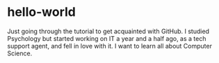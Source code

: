 # hello-world
Just going through the tutorial to get acquainted with GitHub. 
I studied Psychology but started working on IT a year and a half ago, as a tech support agent, and fell in love with it. I want to learn all about Computer Science.
